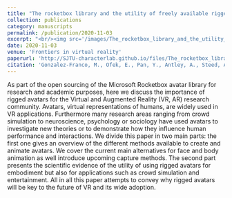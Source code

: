```yaml
---
title: "The rocketbox library and the utility of freely available rigged avatars"
collection: publications
category: manuscripts
permalink: /publication/2020-11-03
excerpt: "<br/><img src='/images/The_rocketbox_library_and_the_utility_of_freely_available_rigged_avatars.png'>"
date: 2020-11-03
venue: 'Frontiers in virtual reality'
paperurl: 'http://SJTU-characterlab.github.io/files/The_rocketbox_library_and_the_utility_of_freely_available_rigged_avatars.pdf'
citation: 'Gonzalez-Franco, M., Ofek, E., Pan, Y., Antley, A., Steed, A., Spanlang, B., ... & Lanier, J. (2020). The rocketbox library and the utility of freely available rigged avatars. Frontiers in virtual reality, 1, 561558.'
---
```


As part of the open sourcing of the Microsoft Rocketbox avatar library for research and academic purposes, here we discuss the importance of rigged avatars for the Virtual and Augmented Reality (VR, AR) research community. Avatars, virtual representations of humans, are widely used in VR applications. Furthermore many research areas ranging from crowd simulation to neuroscience, psychology or sociology have used avatars to investigate new theories or to demonstrate how they influence human performance and interactions. We divide this paper in two main parts: the first one gives an overview of the different methods available to create and animate avatars. We cover the current main alternatives for face and body animation as well introduce upcoming capture methods. The second part presents the scientific evidence of the utility of using rigged avatars for embodiment but also for applications such as crowd simulation and entertainment. All in all this paper attempts to convey why rigged avatars will be key to the future of VR and its wide adoption.
